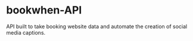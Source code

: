 # bookwhen-API
API built to take booking website data and automate the creation of social media captions.
